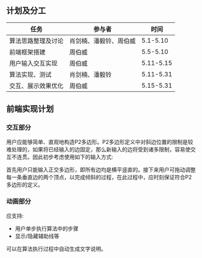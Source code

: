 ## 计划及分工

| 任务        | 参与者         | 时间        |
| --------- | ----------- | --------- |
| 算法思路整理及讨论 | 肖剑楠、潘毅铃、周伯威 | 5.1-5.10  |
| 前端框架搭建    | 周伯威         | 5.5-5.10  |
| 用户输入交互实现  | 周伯威         | 5.11-5.15 |
| 算法实现、测试   | 肖剑楠、潘毅铃     | 5.11-5.31 |
| 交互、展示效果优化 | 周伯威         | 5.15-5.31 |



## 前端实现计划

### 交互部分

用户应能够简单、直观地构造P2多边形。P2多边形定义中对斜边位置的限制是较难处理的，如果将已经输入的边固定，那么新输入的边将受到诸多限制，容易使交互不连贯。因此初步考虑使用如下的输入方式:

首先用户只能输入正交多边形，即所有边均是横平竖直的。接下来用户可拖动调整每一条垂直边的两个顶点，以完成倾斜的过程，在此过程中，应时刻保证符合P2多边形的定义。

### 动画部分

应支持:

* 用户单步执行算法中的步骤
* 显示/隐藏辅助线等

可以在算法执行过程中自动生成文字说明。